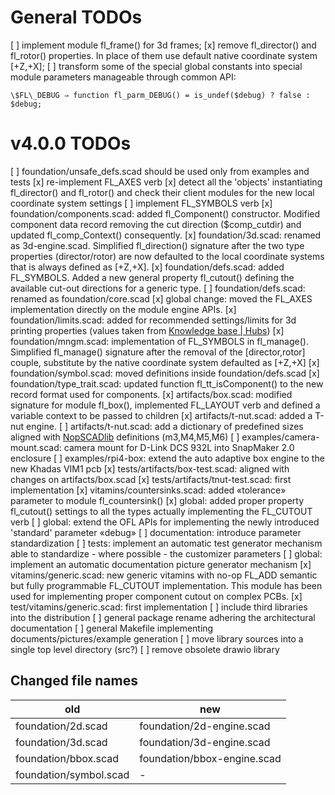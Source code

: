 # General TODOs

[ ] implement module fl_frame() for 3d frames;
[x] remove fl_director() and fl_rotor() properties. In place of them use default native coordinate system [+Z,+X];
[ ] transform some of the special global constants into special module parameters manageable through common API:

    \$FL\_DEBUG ⇒ function fl_parm_DEBUG() = is_undef($debug) ? false : $debug;

# v4.0.0 TODOs

[ ] foundation/unsafe_defs.scad should be used only from examples and tests
[x] re-implement FL_AXES verb
[x] detect all the 'objects' instantiating fl_director() and fl_rotor() and check their client modules for the new local coordinate system settings
[ ] implement FL_SYMBOLS verb
[x] foundation/components.scad: added fl_Component() constructor. Modified component data record removing the cut direction ($comp_cutdir) and updated fl_comp_Context() consequently.
[x] foundation/3d.scad: renamed as 3d-engine.scad. Simplified fl_direction() signature after the two type properties (director/rotor) are now defaulted to the local coordinate systems that is always defined as [+Z,+X].
[x] foundation/defs.scad: added FL_SYMBOLS. Added a new general property fl_cutout() defining the available cut-out directions for a generic type.
[ ] foundation/defs.scad: renamed as foundation/core.scad
[x] global change: moved the FL_AXES implementation directly on the module engine APIs.
[x] foundation/limits.scad: added for recommended settings/limits for 3d printing properties (values taken from [Knowledge base | Hubs](https://www.hubs.com/knowledge-base/))
[x] foundation/mngm.scad: implementation of FL_SYMBOLS in fl_manage(). Simplified fl_manage() signature after the removal of the [director,rotor] couple, substitute by the native coordinate system defaulted as [+Z,+X]
[x] foundation/symbol.scad: moved definitions inside foundation/defs.scad
[x] foundation/type_trait.scad: updated function fl_tt_isComponent() to the new record format used for components.
[x] artifacts/box.scad: modified signature for module fl_box(), implemented FL_LAYOUT verb and defined a variable context to be passed to children
[x] artifacts/t-nut.scad: added a T-nut engine.
[ ] artifacts/t-nut.scad: add a dictionary of predefined sizes aligned with [NopSCADlib](https://github.com/nophead/NopSCADlib) definitions (m3,M4,M5,M6)
[ ] examples/camera-mount.scad: camera mount for D-Link DCS 932L into SnapMaker 2.0 enclosure
[ ] examples/rpi4-box: extend the auto adaptive box engine to the new Khadas VIM1 pcb
[x] tests/artifacts/box-test.scad: aligned with changes on artifacts/box.scad
[x] tests/artifacts/tnut-test.scad: first implementation
[x] vitamins/countersinks.scad: added «tolerance» parameter to module fl_countersink()
[x] global: added proper property fl_cutout() settings to all the types actually implementing the FL_CUTOUT verb
[ ] global: extend the OFL APIs for implementing the newly introduced 'standard' parameter «debug»
[ ] documentation: introduce parameter standardization
[ ] tests: implement an automatic test generator mechanism able to standardize - where possible - the customizer parameters
[ ] global: implement an automatic documentation picture generator mechanism
[x] vitamins/generic.scad: new generic vitamins with no-op FL_ADD semantic but fully programmable FL_CUTOUT implementation. This module has been used for implementing proper component cutout on complex PCBs.
[x] test/vitamins/generic.scad: first implementation
[ ] include third libraries into the distribution
[ ] general package rename adhering the architectural documentation
[ ] general Makefile implementing documents/pictures/example generation
[ ] move library sources into a single top level directory (src?)
[ ] remove obsolete drawio library

## Changed file names

| old                    | new                          |
| --------               | --------                     |
| foundation/2d.scad     | foundation/2d-engine.scad    |
| foundation/3d.scad     | foundation/3d-engine.scad    |
| foundation/bbox.scad   | foundation/bbox-engine.scad  |
| foundation/symbol.scad | -                            |

